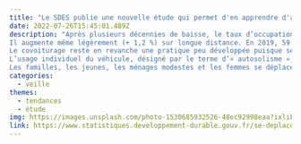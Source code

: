 ```yaml
---
title: "Le SDES publie une nouvelle étude qui permet d'en apprendre d'avatage sur le profil des covoitureurs "
date: 2022-07-26T15:45:01.489Z
description: "Après plusieurs décennies de baisse, le taux d’occupation des voitures en France se stabilise entre 2008 et 2019. 
Il augmente même légèrement (+ 1,2 %) sur longue distance. En 2019, 59 % des déplacements en voiture sont effectués à plusieurs. 
Le covoiturage reste en revanche une pratique peu développée puisque seuls 3 % des passagers déclarent avoir covoituré pour leurs déplacements en voiture. 
L’usage individuel du véhicule, désigné par le terme d’« autosolisme », majoritaire pour les déplacements en voiture de moins de 50 km, devient marginal au-delà de 500 km. Il est également beaucoup plus fréquent pour les déplacements professionnels que pour les déplacements récréatifs. 
Les familles, les jeunes, les ménages modestes et les femmes se déplacent plus souvent en voiture à plusieurs."
categories: 
  - veille
themes: 
  - tendances
  - étude
img: https://images.unsplash.com/photo-1530685932526-48ec92998eaa?ixlib=rb-1.2.1&ixid=MnwxMjA3fDB8MHxwaG90by1wYWdlfHx8fGVufDB8fHx8&auto=format&fit=crop&w=870&q=80
link: https://www.statistiques.developpement-durable.gouv.fr/se-deplacer-en-voiture-seul-plusieurs-ou-en-covoiturage-0?rubrique=60&dossier=1345
---
```

